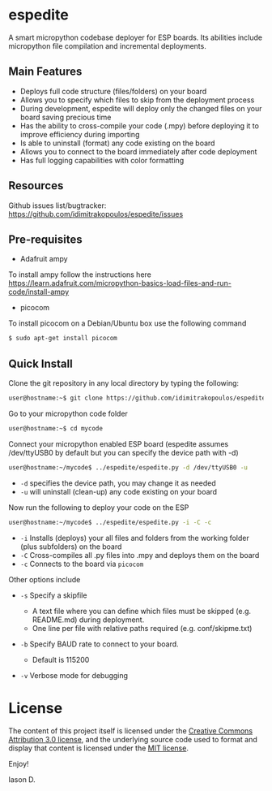 # espedite

A smart micropython codebase deployer for ESP boards. Its abilities include micropython file compilation and incremental deployments.

## Main Features

* Deploys full code structure (files/folders) on your board
* Allows you to specify which files to skip from the deployment process
* During development, espedite will deploy only the changed files on your board saving precious time
* Has the ability to cross-compile your code (.mpy) before deploying it to improve efficiency during importing
* Is able to uninstall (format) any code existing on the board
* Allows you to connect to the board immediately after code deployment
* Has full logging capabilities with color formatting


## Resources

Github issues list/bugtracker: https://github.com/idimitrakopoulos/espedite/issues

## Pre-requisites

* Adafruit ampy

To install ampy follow the instructions here https://learn.adafruit.com/micropython-basics-load-files-and-run-code/install-ampy

* picocom

To install picocom on a Debian/Ubuntu box use the following command

```bash
$ sudo apt-get install picocom
```

## Quick Install

Clone the git repository in any local directory by typing the following:

```bash
user@hostname:~$ git clone https://github.com/idimitrakopoulos/espedite
```

Go to your micropython code folder

```bash
user@hostname:~$ cd mycode
```
Connect your micropython enabled ESP board (espedite assumes /dev/ttyUSB0 by default but you can specify the device path with -d)

```bash
user@hostname:~/mycode$ ../espedite/espedite.py -d /dev/ttyUSB0 -u
```

* `-d` specifies the device path, you may change it as needed
* `-u` will uninstall (clean-up) any code existing on your board


Now run the following to deploy your code on the ESP

```bash
user@hostname:~/mycode$ ../espedite/espedite.py -i -C -c
```
* `-i` Installs (deploys) your all files and folders from the working folder (plus subfolders) on the board
* `-C` Cross-compiles all .py files into .mpy and deploys them on the board
* `-c` Connects to the board via `picocom`

Other options include

* `-s` Specify a skipfile

  * A text file where you can define which files must be skipped (e.g. README.md) during deployment.
  * One line per file with relative paths required (e.g. conf/skipme.txt)
* `-b` Specify BAUD rate to connect to your board.
  * Default is 115200
* `-v` Verbose mode for debugging

# License

The content of this project itself is licensed under the [Creative Commons Attribution 3.0 license](http://creativecommons.org/licenses/by/3.0/us/deed.en_US), and the underlying source code used to format and display that content is licensed under the [MIT license](http://opensource.org/licenses/mit-license.php).



Enjoy!

Iason D.
